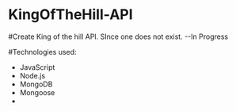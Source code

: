 # KingOfTheHill-API

#Create King of the hill API. SInce one does not exist. --In Progress

#Technologies used:
- JavaScript
- Node.js
- MongoDB
- Mongoose
-